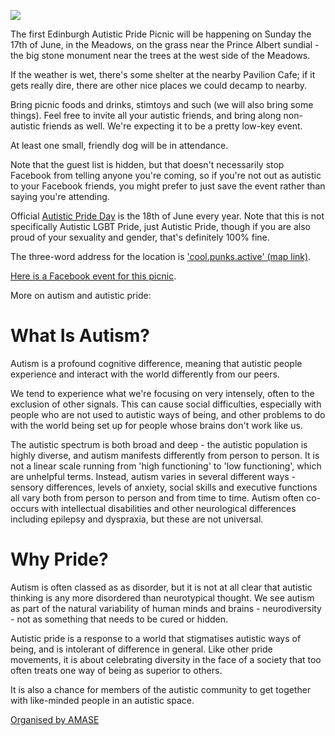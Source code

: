 ![](https://scontent-lht6-1.xx.fbcdn.net/v/t1.0-9/33154414_10102586118919361_6426537123800678400_n.jpg?_nc_cat=0&oh=1184b1745bdbdb2764d1a948f57ca965&oe=5B77627D)

The first Edinburgh Autistic Pride Picnic will be happening on Sunday the 17th of June, in the Meadows, on the grass near the Prince Albert sundial - the big stone monument near the trees at the west side of the Meadows.

If the weather is wet, there's some shelter at the nearby Pavilion Cafe; if it gets really dire, there are other nice places we could decamp to nearby.

Bring picnic foods and drinks, stimtoys and such (we will also bring some things). Feel free to invite all your autistic friends, and bring along non-autistic friends as well. We're expecting it to be a pretty low-key event.

At least one small, friendly dog will be in attendance.

Note that the guest list is hidden, but that doesn't necessarily stop Facebook from telling anyone you're coming, so if you're not out as autistic to your Facebook friends, you might prefer to just save the event rather than saying you're attending.

Official [Autistic Pride Day](https://en.wikipedia.org/wiki/Autistic_Pride_Day) is the 18th of June every year. Note that this is not specifically Autistic LGBT Pride, just Autistic Pride, though if you are also proud of your sexuality and gender, that's definitely 100% fine.


The three-word address for the location is ['cool.punks.active' (map link)](https://map.what3words.com/cool.punks.active).

[Here is a Facebook event for this picnic](https://www.facebook.com/events/446091332496480/).

More on autism and autistic pride:

# What Is Autism?
Autism is a profound cognitive difference, meaning that autistic people experience and interact with the world differently from our peers.

We tend to experience what we're focusing on very intensely, often to the exclusion of other signals. This can cause social difficulties, especially with people who are not used to autistic ways of being, and other problems to do with the world being set up for people whose brains don't work like us.

The autistic spectrum is both broad and deep - the autistic population is highly diverse, and autism manifests differently from person to person. It is not a linear scale running from 'high functioning' to 'low functioning', which are unhelpful terms. Instead, autism varies in several different ways - sensory differences, levels of anxiety, social skills and executive functions all vary both from person to person and from time to time. Autism often co-occurs with intellectual disabilities and other neurological differences including epilepsy and dyspraxia, but these are not universal.

# Why Pride?
Autism is often classed as as disorder, but it is not at all clear that autistic thinking is any more disordered than neurotypical thought. We see autism as part of the natural variability of human minds and brains - neurodiversity - not as something that needs to be cured or hidden.

Autistic pride is a response to a world that stigmatises autistic ways of being, and is intolerant of difference in general. Like other pride movements, it is about celebrating diversity in the face of a society that too often treats one way of being as superior to others.

It is also a chance for members of the autistic community to get together with like-minded people in an autistic space.


[Organised by AMASE](/)
